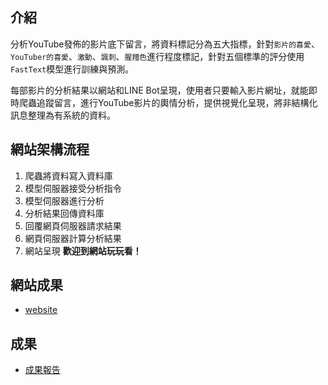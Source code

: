## 介紹
分析YouTube發佈的影片底下留言，將資料標記分為五大指標，針對`影片的喜愛`、 `YouTuber的喜愛`、`激動`、`諷刺`、`腥羶色`進行程度標記，針對五個標準的評分使用`FastText`模型進行訓練與預測。

每部影片的分析結果以網站和LINE Bot呈現，使用者只要輸入影片網址，就能即時爬蟲追蹤留言，進行YouTube影片的輿情分析，提供視覺化呈現，將非結構化訊息整理為有系統的資料。


## 網站架構流程
1. 爬蟲將資料寫入資料庫
2. 模型伺服器接受分析指令
3. 模型伺服器進行分析
4. 分析結果回傳資料庫
5. 回覆網頁伺服器請求結果
6. 網頁伺服器計算分析結果
7. 網站呈現 **歡迎到網站玩玩看！**



## 網站成果
- [website](https://demo.jlwu.info:1108/youtubeai/)

## 成果
- [成果報告](https://github.com/tzuchyi/youtubeai/blob/main/專題實作期末成果報告書0115.pdf)


